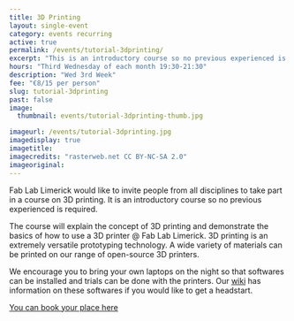 ```yaml
---
title: 3D Printing
layout: single-event
category: events recurring
active: true
permalink: /events/tutorial-3dprinting/
excerpt: "This is an introductory course so no previous experienced is required. The 'ReprapPro Mendel' is an open-source 3D printer with the ability to print 3D objects in variety of plastics."
hours: "Third Wednesday of each month 19:30-21:30"
description: "Wed 3rd Week"
fee: "€8/15 per person"
slug: tutorial-3dprinting
past: false
image:
  thumbnail: events/tutorial-3dprinting-thumb.jpg

imageurl: /events/tutorial-3dprinting.jpg
imagedisplay: true
imagetitle:
imagecredits: "rasterweb.net CC BY-NC-SA 2.0"
imageoriginal:
---
```


Fab Lab Limerick would like to invite people from all disciplines to take part in a course on 3D printing.  It is an introductory course so no previous experienced is required.

The course will explain the concept of 3D printing and demonstrate the basics of how to use a 3D printer @ Fab Lab Limerick. 3D printing is an extremely versatile prototyping technology. A wide variety of materials can be printed on our range of open-source 3D printers.

We encourage you to bring your own laptops on the night so that softwares can be installed and trials can be done with the printers. Our [wiki](https://github.com/FabLabLimerick/fablablimerick.github.io/wiki) has information on these softwares if you would like to get a headstart.

[You can book your place here](http://fablablimerick.ticketleap.com/introduction-to-3d-printing)
